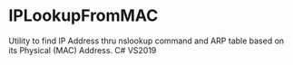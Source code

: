 # IPLookupFromMAC
Utility to find IP Address thru nslookup command and ARP table based on its Physical (MAC) Address. C# VS2019
